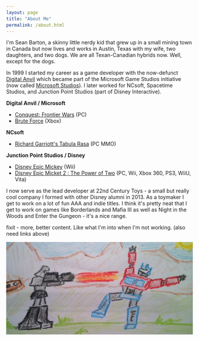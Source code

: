 ```yaml
---
layout: page
title: "About Me"
permalink: /about.html
---
```

I'm Sean Barton, a skinny little nerdy kid that grew up in a small mining town in Canada but now lives and works in Austin, Texas with my wife, two daughters, and two dogs.
We are all Texan-Canadian hybrids now. Well, except for the dogs.


In 1999 I started my career as a game developer with the now-defunct [Digital Anvil](https://en.wikipedia.org/wiki/Digital_Anvil) 
which became part of the Microsoft Game Studios initiative (now called [Microsoft Studios](https://en.wikipedia.org/wiki/Microsoft_Studios)). 
I later worked for NCsoft, Spacetime Studios, and Junction Point Studios (part of Disney Interactive).

**Digital Anvil / Microsoft**
  * [Conquest: Frontier Wars](https://en.wikipedia.org/wiki/Conquest:_Frontier_Wars) (PC)
  * [Brute Force](https://en.wikipedia.org/wiki/Brute_Force_(video_game)) (Xbox)

**NCsoft**
  * [Richard Garriott's Tabula Rasa](https://en.wikipedia.org/wiki/Tabula_Rasa_(video_game)) (PC MMO)

**Junction Point Studios / Disney**
 * [Disney Epic Mickey](https://en.wikipedia.org/wiki/Epic_Mickey) (Wii)
 * [Disney Epic Micket 2 : The Power of Two](https://en.wikipedia.org/wiki/Epic_Mickey_2:_The_Power_of_Two) (PC, Wii, Xbox 360, PS3, WiiU, Vita)


I now serve as the lead developer at 22nd Century Toys - a small but really cool company I formed with other Disney alumni in 2013.
As a toymaker I get to work on a lot of fun AAA and indie titles. I think it's pretty neat that I get to work on games like Borderlands and Mafia III as well as
Night in the Woods and Enter the Gungeon - it's a nice range.





fixit - more, better content. Like what I'm into when I'm not working. (also need links above)

<img src="assets/images/meg-op-crayon.jpg" alt="Artwork by Sean Barton" class="u-full-width"/>

